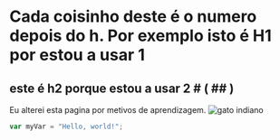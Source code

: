 # Cada coisinho deste é o numero depois do h. Por exemplo isto é H1 por estou a usar 1 #
## este é h2 porque estou a usar 2 # ( ## )


Eu alterei esta pagina por metivos de aprendizagem.
![gato indiano](https://octodex.github.com/images/yaktocat.png)

``` javascript
var myVar = "Hello, world!";
```
